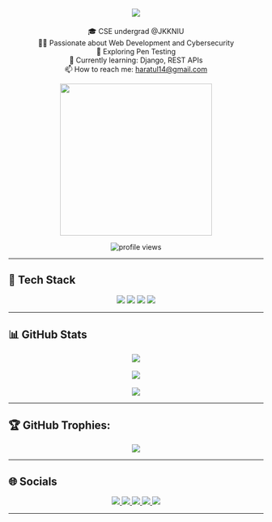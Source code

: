 <h1 align="center">
    <img src="https://readme-typing-svg.herokuapp.com/?font=Righteous&size=35&center=true&vCenter=true&width=900&height=50&duration=4000&color=FFFFFF&lines=Hi+👋,+I'm+Md.+Hussain+Anjum+Ratul;" />
</h1>

<p align="center">
🎓 CSE undergrad @JKKNIU <br>
🧑‍💻 Passionate about Web Development and Cybersecurity <br>
🔐 Exploring Pen Testing<br>
🌱 Currently learning: Django, REST APIs<br>
📫 How to reach me: <a href="mailto:haratul14@gmail.com">haratul14@gmail.com</a>
</p>
 
<p align="center">
  <img src="https://user-images.githubusercontent.com/74038190/212748842-9fcbad5b-6173-4175-8a61-521f3dbb7514.gif" width="300"/>
</p>

<p align="center">
  <img src="https://komarev.com/ghpvc/?username=hussain-anjum&label=Profile%20Views&color=blueviolet&style=for-the-badge" alt="profile views" />
</p>

---

## 💼 Tech Stack

<p align="center">
  <!-- Programming Languages -->
  <img src="https://skillicons.dev/icons?i=c,cpp,python,java,php" />
  
  <!-- Frontend -->
  <img src="https://skillicons.dev/icons?i=html,css,javascript,react" />
  
  <!-- Backend & Databases -->
  <img src="https://skillicons.dev/icons?i=django,flask,fastapi,mysql" />
  
  <!-- Tools & Others -->
  <img src="https://skillicons.dev/icons?i=vscode,idea,git,github,ai,ae,linux,windows" />
</p>

---

## 📊 GitHub Stats

<p align="center">
  <img src="https://github-readme-stats.vercel.app/api?username=hussain-anjum&show_icons=true&theme=one_dark_pro&hide_border=false" /> <br><br>
  <img src="https://nirzak-streak-stats.vercel.app/?user=hussain-anjum&theme=one_dark_pro&hide_border=false" /> <br><br>
  <img src="https://github-readme-stats.vercel.app/api/top-langs/?username=hussain-anjum&layout=compact&theme=one_dark_pro&hide_border=false" />
</p>

---

## 🏆 GitHub Trophies:
<p align="center">
  <img src="https://github-profile-trophy.vercel.app/?username=hussain-anjum&theme=radical&no-frame=true&no-bg=false&margin-w=4"/>
</p>

---

## 🌐 Socials

<p align="center">
  <a href="https://www.linkedin.com/in/hussain-anjum02/">
    <img src="https://img.shields.io/badge/LinkedIn-0077B5?style=for-the-badge&logo=linkedin&logoColor=white" />
  </a>
  <a href="https://www.facebook.com/hussain.anjum.02/">
    <img src="https://img.shields.io/badge/Facebook-%231877F2.svg?style=for-the-badge&logo=facebook&logoColor=white" />
  </a>
  <a href="https://x.com/hussain_anjum02">
    <img src="https://img.shields.io/badge/X-white?style=for-the-badge&logo=x&logoColor=000000" />
  </a>
  <a href="https://www.instagram.com/hussain_anjum02/">
    <img src="https://img.shields.io/badge/Instagram-E4405F?style=for-the-badge&logo=instagram&logoColor=white" />
  </a>
  <a href="https://discord.com/users/hussain_anjum">
    <img src="https://img.shields.io/badge/Discord-5865F2?style=for-the-badge&logo=discord&logoColor=white" />
  </a>
</p>

---
